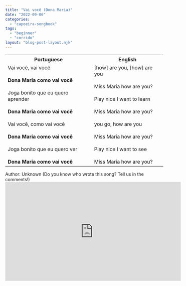 ```yaml
---
title: "Vai você (Dona Maria)"
date: "2022-09-06"
categories: 
  - "capoeira-songbook"
tags: 
  - "beginner"
  - "corrido"
layout: "blog-post-layout.njk"
---
```


<table class="capoeira-table">
    <tr class="header-row">
        <th>Portuguese</th>
        <th>English</th>
    </tr>
    <tr>
        <td>Vai você, vai você<br><br><strong>Dona Maria como vai você</strong><br><br>Joga bonito que eu quero aprender<br><br><strong>Dona Maria como vai você</strong><br><br>Vai você, como vai você<br><br><strong>Dona Maria como vai você</strong><br><br>Joga bonito que eu quero ver<br><br><strong>Dona Maria como vai você</strong></td>
        <td>[how] are you, [how] are you<br><br>Miss Maria how are you?<br><br>Play nice I want to learn<br><br>Miss Maria how are you?<br><br>you go, how are you<br><br>Miss Maria how are you?<br><br>Play nice I want to see<br><br>Miss Maria how are you?</td>
    </tr>
</table>

<figcaption>
Author: Unknown (Do you know who wrote this song? Tell us in the comments!)  
</figcaption>

<iframe width="560" height="315" src="https://www.youtube.com/embed/_1rfdO7ZzQE" title="YouTube video player" frameborder="0" allow="accelerometer; autoplay; clipboard-write; encrypted-media; gyroscope; picture-in-picture" allowfullscreen></iframe>